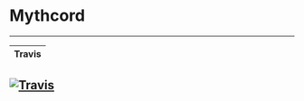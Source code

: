 # Mythcord
-----
| Travis |
| :---: |
[![Travis](https://img.shields.io/travis/Implasher/Mythcord/Discord.svg?style=flat-square)](https://travis-ci.org/Implasher/Mythcord) 
-----
